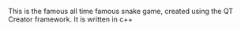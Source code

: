 This is the famous all time famous snake game, created using the QT Creator framework. It is written in c++
